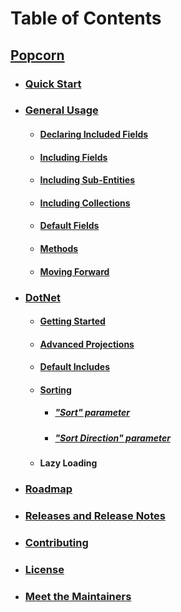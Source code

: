 # Table of Contents
## [Popcorn](../README.md)

+ ### [Quick Start](QuickStart.md)

+ ### [General Usage](Documentation.md)
  + #### [Declaring Included Fields](dotnet/DotNetDocumentation.md#includedFields)
  + #### [Including Fields](dotnet/DotNetDocumentation.md#includingFields)
  + #### [Including Sub-Entities](dotnet/DotNetDocumentation.md#includingSubEntities)
  + #### [Including Collections](dotnet/DotNetDocumentation.md#includingCollections)
  + #### [Default Fields](dotnet/DotNetDocumentation.md#defaultFields)
  + #### [Methods](dotnet/DotNetDocumentation.md#methods)
  + #### [Moving Forward](dotnet/DotNetDocumentation.md#movingForward)
    
+ ### [DotNet](dotnet/DotNetDocumentation.md)
  + #### [Getting Started](dotnet/DotNetTutorialGettingStarted.md)
  + #### [Advanced Projections](dotnet/DotNetTutorialAdvancedProjections.md)
  + #### [Default Includes](dotnet/DotNetTutorialDefaultIncludes.md)
  + #### [Sorting](dotnet/DotNetTutorialSorting.md)
    + ##### ["Sort" parameter](dotnet/DotNetTutorialSorting.md#sort)
    + ##### ["Sort Direction" parameter](dotnet/DotNetTutorialSorting.md#sortDirection)
  + #### Lazy Loading
    
+ ### [Roadmap](Roadmap.md)

+ ### [Releases and Release Notes](Releases.md)

+ ### [Contributing](Contributing.md)

+ ### [License](../LICENSE)

+ ### [Meet the Maintainers](Maintainers.md)

